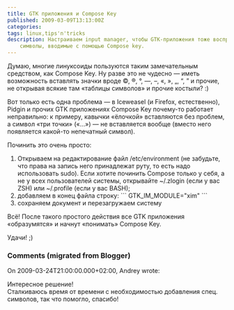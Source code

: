 ```yaml
---
title: GTK приложения и Compose Key
published: 2009-03-09T13:13:00Z
categories: 
tags: linux,tips'n'tricks
description: Настраиваем input manager, чтобы GTK-приложения тоже воспринимали
    символы, вводимые с помощью Compose key.
---
```


Думаю, многие линуксоиды пользуются таким замечательным средством, как Compose Key. Ну разве это не чудесно — иметь возможность вставлять значки вроде ©, ®, °, —, –, «, », „, “, ” и прочие, не открывая всякие там «таблицы символов» и прочие костыли? :)

Вот только есть одна проблема — в Iceweasel (и Firefox, естественно), Pidgin и прочих GTK приложениях Compose Key почему-то работает неправильно: к примеру, кавычки «ёлочкой» вставляются без проблем, а символ «три точки» («…») — не вставляется вообще (вместо него появляется какой-то непечатный символ).

Починить это очень просто:

<ol><li>Открываем на редактирование файл /etc/environment (не забудьте, что права на запись него принадлежат руту, то есть надо использовать sudo). Если хотите починить Compose только у себя, а не у всех пользователей системы, открывайте ~/.zlogin (если у вас ZSH) или ~/.profile (если у вас BASH);</li><li>добавляем в конец файла строку:
```
GTK_IM_MODULE="xim"
```
</li><li>сохраняем документ и перезагружаем систему</li></ol>

Всё! После такого простого действия все GTK приложения «образумятся» и начнут «понимать» Compose Key.

Удачи! ;)

<h3 id='hakyll-convert-comments-title'>Comments (migrated from Blogger)</h3>
<div class='hakyll-convert-comment'>
<p class='hakyll-convert-comment-date'>On 2009-03-24T21:00:00.000+02:00, Andrey wrote:</p>
<p class='hakyll-convert-comment-body'>
Интересное решение!<br/>
Сталкиваюсь время от времени с необходимостью добавления спец. символов, так что помогло, спасибо!
</p>
</div>



